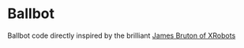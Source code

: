 # Ballbot
Ballbot code directly inspired by the brilliant [James Bruton of XRobots](https://github.com/XRobots/3D_BB8_Public)
